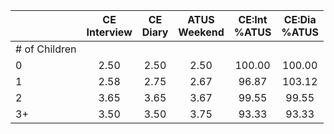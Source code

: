 
|                      | CE<br>Interview |  CE<br>Diary | ATUS<br>Weekend | CE:Int<br>%ATUS | CE:Dia<br>%ATUS |
| -------------------- | :----------: | :----------: | :----------: | :----------: | :----------: |
| # of Children        |              |              |              |              |              |
| 0                    |         2.50 |         2.50 |         2.50 |       100.00 |       100.00 |
| 1                    |         2.58 |         2.75 |         2.67 |        96.87 |       103.12 |
| 2                    |         3.65 |         3.65 |         3.67 |        99.55 |        99.55 |
| 3+                   |         3.50 |         3.50 |         3.75 |        93.33 |        93.33 |

